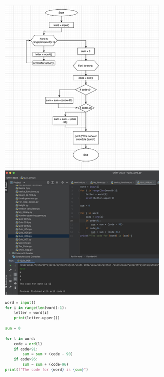 ![Flowchart](https://github.com/KaiFig/unit-1/blob/main/Quiz/Quiz_006.jpg)
![Test](https://github.com/KaiFig/unit-1/blob/main/Quiz/Quiz_006_test.jpg)

```.py
word = input()
for i in range(len(word)-1):
    letter = word[i]
    print(letter.upper())

sum = 0

for l in word:
    code = ord(l)
    if code<91:
        sum = sum + (code - 90)
    if code>96:
        sum = sum + (code-96)
print(f"The code for {word} is {sum}")
